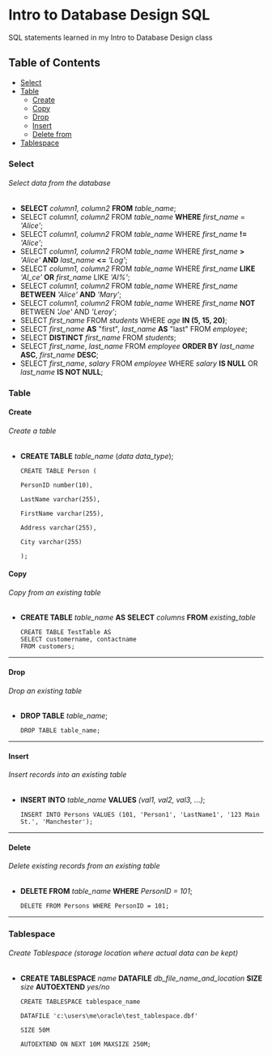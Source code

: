 # Intro to Database Design SQL
SQL statements learned in my Intro to Database Design class

## Table of Contents
- [Select](#Select)
- [Table](#Table)
   - [Create](#Create)
   - [Copy](#Copy)
   - [Drop](#Drop)
   - [Insert](#Insert)
   - [Delete from](#Delete)
- [Tablespace](#Tablespace)
### Select
###### Select data from the database
- **SELECT** *column1, column2* **FROM** *table_name*;
- SELECT *column1, column2* FROM *table_name* **WHERE** *first_name* = *'Alice'*;
- SELECT *column1, column2* FROM *table_name* WHERE *first_name* **!=** *'Alice'*;
- SELECT *column1, column2* FROM *table_name* WHERE *first_name* **>** *'Alice'* **AND** *last_name* **<=** *'Log'*;
- SELECT *column1, column2* FROM *table_name* WHERE *first_name* **LIKE** *'Al_ce'* **OR** *first_name* LIKE *'Al%'*;
- SELECT *column1, column2* FROM *table_name* WHERE *first_name* **BETWEEN** *'Alice'* **AND** *'Mary'*;
- SELECT *column1, column2* FROM *table_name* WHERE *first_name* **NOT** BETWEEN *'Joe'* AND *'Leroy'*;
- SELECT *first_name* FROM *students* WHERE *age* **IN (5, 15, 20)**;
- SELECT *first_name* **AS** "first", *last_name* **AS** "last" FROM *employee*;
- SELECT **DISTINCT** *first_name* FROM *students*;
- SELECT *first_name*, *last_name* FROM *employee* **ORDER BY** *last_name* **ASC**, *first_name* **DESC**;
- SELECT *first_name*, *salary* FROM *employee* WHERE *salary* **IS NULL** OR *last_name* **IS NOT NULL**;

### Table
#### Create
###### Create a table
- **CREATE TABLE** *table_name* (*data* *data_type*);

      CREATE TABLE Person (

      PersonID number(10),

      LastName varchar(255),

      FirstName varchar(255),

      Address varchar(255),

      City varchar(255)

      );
#### Copy
###### Copy from an existing table
- **CREATE TABLE** *table_name* **AS** **SELECT** *columns* **FROM** *existing_table*

      CREATE TABLE TestTable AS
      SELECT customername, contactname
      FROM customers;
---
#### Drop
###### Drop an existing table
- **DROP TABLE** *table_name*;

      DROP TABLE table_name;
---
#### Insert
###### Insert records into an existing table
- **INSERT INTO** *table_name* **VALUES** *(val1, val2, val3, ...)*;

      INSERT INTO Persons VALUES (101, 'Person1', 'LastName1', '123 Main St.', 'Manchester');
---
#### Delete
###### Delete existing records from an existing table
- **DELETE FROM** *table_name* **WHERE** *PersonID = 101*;

      DELETE FROM Persons WHERE PersonID = 101;
---
### Tablespace
###### Create Tablespace (storage location where actual data can be kept)
- **CREATE TABLESPACE** *name* **DATAFILE** *db_file_name_and_location* **SIZE** *size* **AUTOEXTEND** *yes/no*

      CREATE TABLESPACE tablespace_name
      
      DATAFILE 'c:\users\me\oracle\test_tablespace.dbf'

      SIZE 50M

      AUTOEXTEND ON NEXT 10M MAXSIZE 250M;


